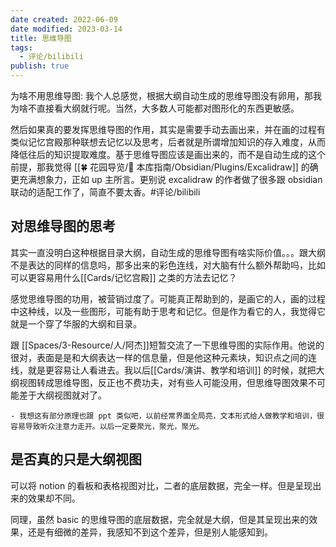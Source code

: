 ```yaml
---
date created: 2022-06-09
date modified: 2023-03-14
title: 思维导图
tags:
  - 评论/bilibili
publish: true
---
```


为啥不用思维导图: 我个人总感觉，根据大纲自动生成的思维导图没有卵用，那我为啥不直接看大纲就行呢。当然，大多数人可能都对图形化的东西更敏感。

然后如果真的要发挥思维导图的作用，其实是需要手动去画出来，并在画的过程有类似记忆宫殿那种联想去记忆以及思考，后者就是所谓增加知识的存入难度，从而降低往后的知识提取难度。基于思维导图应该是画出来的，而不是自动生成的这个前提，那我觉得 [[🍀 花园导览/🧰 本库指南/Obsidian/Plugins/Excalidraw]] 的确更充满想象力，正如 up 主所言。更别说 excalidraw 的作者做了很多跟 obsidian 联动的适配工作了，简直不要太香。#评论/bilibili

## 对思维导图的思考

其实一直没明白这种根据目录大纲，自动生成的思维导图有啥实际价值。。。跟大纲不是表达的同样的信息吗，那多出来的彩色连线，对大脑有什么额外帮助吗，比如可以更容易用什么[[Cards/记忆宫殿]] 之类的方法去记忆？

感觉思维导图的功用，被营销过度了。可能真正帮助到的，是画它的人，画的过程中这种线，以及一些图形，可能有助于思考和记忆。但是作为看它的人，我觉得它就是一个穿了华服的大纲和目录。

跟 [[Spaces/3-Resource/人/阿杰]]短暂交流了一下思维导图的实际作用。他说的很对，表面是是和大纲表达一样的信息量，但是他这种元素块，知识点之间的连线，就是更容易让人看进去。我以后[[Cards/演讲、教学和培训]] 的时候，就把大纲视图转成思维导图，反正也不费功夫，对有些人可能没用，但思维导图效果不可能差于大纲视图就对了。

	- 我想这有部分原理也跟 ppt 类似吧，以前经常界面全局亮，文本形式给人做教学和培训，很容易导致听众注意力走开。以后一定要聚光，聚光，聚光。

## 是否真的只是大纲视图

可以将 notion 的看板和表格视图对比，二者的底层数据，完全一样。但是呈现出来的效果却不同。

同理，虽然 basic 的思维导图的底层数据，完全就是大纲，但是其呈现出来的效果，还是有细微的差异，我感知不到这个差异，但是别人能感知到。
